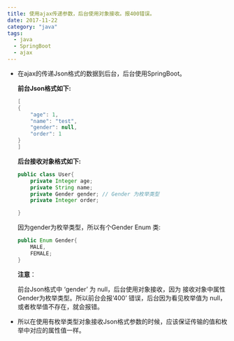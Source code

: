 ```yaml
---
title: 使用ajax传递参数，后台使用对象接收。报400错误。
date: 2017-11-22
category: "java"
tags:
  - java
  - SpringBoot
  - ajax
---
```


* 在ajax的传递Json格式的数据到后台，后台使用SpringBoot。

	**前台Json格式如下:**

    ``` java
    [
    {
        "age": 1,
        "name": "test",
        "gender": null,
        "order": 1
    }
    ]
    ```
   **后台接收对象格式如下:**

    ``` java
    public class User{
    	private Integer age;
        private String name;
        private Gender gender; // Gender 为枚举类型
        private Integer order;

	}
    ```
    因为gender为枚举类型，所以有个Gender Enum 类:
    ``` java
    public Enum Gender{
    	MALE,
        FEMALE;
    }
    ```
    **注意**：

    前台Json格式中 ‘gender’ 为 null，后台使用对象接收，因为 接收对象中属性Gender为枚举类型。所以前台会报‘400’ 错误，后台因为看见枚举值为 null，或者枚举值不存在，就会报错。
* 所以在使用有枚举类型对象接收Json格式参数的时候，应该保证传输的值和枚举中对应的属性值一样。
